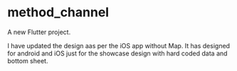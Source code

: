 # method_channel

A new Flutter project.

I have updated the design aas per the iOS app without Map. 
It has designed for android and iOS just for the showcase design with hard coded data and bottom sheet. 
